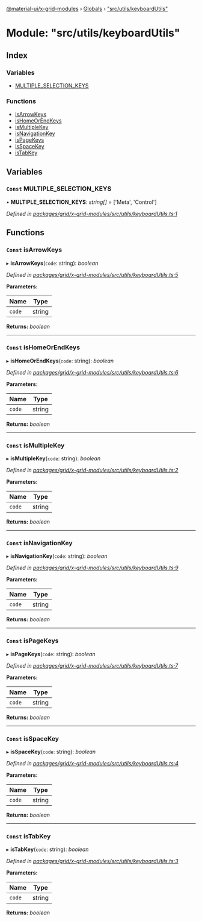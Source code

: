[@material-ui/x-grid-modules](../README.md) › [Globals](../globals.md) › ["src/utils/keyboardUtils"](_src_utils_keyboardutils_.md)

# Module: "src/utils/keyboardUtils"

## Index

### Variables

* [MULTIPLE_SELECTION_KEYS](_src_utils_keyboardutils_.md#const-multiple_selection_keys)

### Functions

* [isArrowKeys](_src_utils_keyboardutils_.md#const-isarrowkeys)
* [isHomeOrEndKeys](_src_utils_keyboardutils_.md#const-ishomeorendkeys)
* [isMultipleKey](_src_utils_keyboardutils_.md#const-ismultiplekey)
* [isNavigationKey](_src_utils_keyboardutils_.md#const-isnavigationkey)
* [isPageKeys](_src_utils_keyboardutils_.md#const-ispagekeys)
* [isSpaceKey](_src_utils_keyboardutils_.md#const-isspacekey)
* [isTabKey](_src_utils_keyboardutils_.md#const-istabkey)

## Variables

### `Const` MULTIPLE_SELECTION_KEYS

• **MULTIPLE_SELECTION_KEYS**: *string[]* = ['Meta', 'Control']

*Defined in [packages/grid/x-grid-modules/src/utils/keyboardUtils.ts:1](https://github.com/mui-org/material-ui-x/blob/a679779/packages/grid/x-grid-modules/src/utils/keyboardUtils.ts#L1)*

## Functions

### `Const` isArrowKeys

▸ **isArrowKeys**(`code`: string): *boolean*

*Defined in [packages/grid/x-grid-modules/src/utils/keyboardUtils.ts:5](https://github.com/mui-org/material-ui-x/blob/a679779/packages/grid/x-grid-modules/src/utils/keyboardUtils.ts#L5)*

**Parameters:**

Name | Type |
------ | ------ |
`code` | string |

**Returns:** *boolean*

___

### `Const` isHomeOrEndKeys

▸ **isHomeOrEndKeys**(`code`: string): *boolean*

*Defined in [packages/grid/x-grid-modules/src/utils/keyboardUtils.ts:6](https://github.com/mui-org/material-ui-x/blob/a679779/packages/grid/x-grid-modules/src/utils/keyboardUtils.ts#L6)*

**Parameters:**

Name | Type |
------ | ------ |
`code` | string |

**Returns:** *boolean*

___

### `Const` isMultipleKey

▸ **isMultipleKey**(`code`: string): *boolean*

*Defined in [packages/grid/x-grid-modules/src/utils/keyboardUtils.ts:2](https://github.com/mui-org/material-ui-x/blob/a679779/packages/grid/x-grid-modules/src/utils/keyboardUtils.ts#L2)*

**Parameters:**

Name | Type |
------ | ------ |
`code` | string |

**Returns:** *boolean*

___

### `Const` isNavigationKey

▸ **isNavigationKey**(`code`: string): *boolean*

*Defined in [packages/grid/x-grid-modules/src/utils/keyboardUtils.ts:9](https://github.com/mui-org/material-ui-x/blob/a679779/packages/grid/x-grid-modules/src/utils/keyboardUtils.ts#L9)*

**Parameters:**

Name | Type |
------ | ------ |
`code` | string |

**Returns:** *boolean*

___

### `Const` isPageKeys

▸ **isPageKeys**(`code`: string): *boolean*

*Defined in [packages/grid/x-grid-modules/src/utils/keyboardUtils.ts:7](https://github.com/mui-org/material-ui-x/blob/a679779/packages/grid/x-grid-modules/src/utils/keyboardUtils.ts#L7)*

**Parameters:**

Name | Type |
------ | ------ |
`code` | string |

**Returns:** *boolean*

___

### `Const` isSpaceKey

▸ **isSpaceKey**(`code`: string): *boolean*

*Defined in [packages/grid/x-grid-modules/src/utils/keyboardUtils.ts:4](https://github.com/mui-org/material-ui-x/blob/a679779/packages/grid/x-grid-modules/src/utils/keyboardUtils.ts#L4)*

**Parameters:**

Name | Type |
------ | ------ |
`code` | string |

**Returns:** *boolean*

___

### `Const` isTabKey

▸ **isTabKey**(`code`: string): *boolean*

*Defined in [packages/grid/x-grid-modules/src/utils/keyboardUtils.ts:3](https://github.com/mui-org/material-ui-x/blob/a679779/packages/grid/x-grid-modules/src/utils/keyboardUtils.ts#L3)*

**Parameters:**

Name | Type |
------ | ------ |
`code` | string |

**Returns:** *boolean*
